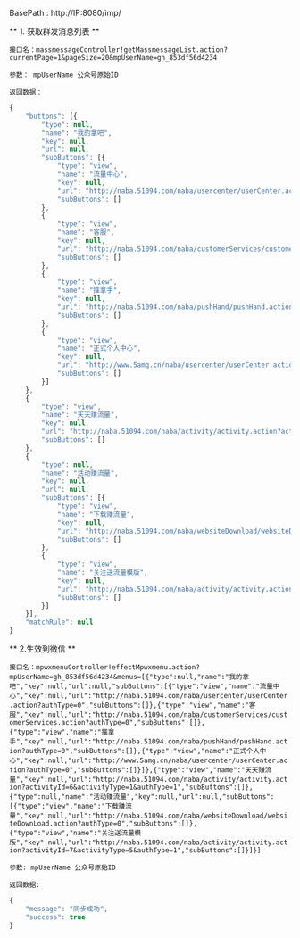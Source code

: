 

BasePath : http://IP:8080/imp/

** 1. 获取群发消息列表 **

`接口名：massmessageController!getMassmessageList.action?currentPage=1&pageSize=20&mpUserName=gh_853df56d4234`

`参数： mpUserName 公众号原始ID`

`返回数据：`
```javascript
{
	"buttons": [{
		"type": null,
		"name": "我的拿吧",
		"key": null,
		"url": null,
		"subButtons": [{
			"type": "view",
			"name": "流量中心",
			"key": null,
			"url": "http://naba.51094.com/naba/usercenter/userCenter.action?authType=0",
			"subButtons": []
		},
		{
			"type": "view",
			"name": "客服",
			"key": null,
			"url": "http://naba.51094.com/naba/customerServices/customerServices.action?authType=0",
			"subButtons": []
		},
		{
			"type": "view",
			"name": "推拿手",
			"key": null,
			"url": "http://naba.51094.com/naba/pushHand/pushHand.action?authType=0",
			"subButtons": []
		},
		{
			"type": "view",
			"name": "正式个人中心",
			"key": null,
			"url": "http://www.5amg.cn/naba/usercenter/userCenter.action?authType=0",
			"subButtons": []
		}]
	},
	{
		"type": "view",
		"name": "天天赚流量",
		"key": null,
		"url": "http://naba.51094.com/naba/activity/activity.action?activityId=6&activityType=1&authType=1",
		"subButtons": []
	},
	{
		"type": null,
		"name": "活动赚流量",
		"key": null,
		"url": null,
		"subButtons": [{
			"type": "view",
			"name": "下载赚流量",
			"key": null,
			"url": "http://naba.51094.com/naba/websiteDownload/websiteDownLoad.action?authType=0",
			"subButtons": []
		},
		{
			"type": "view",
			"name": "关注送流量模版",
			"key": null,
			"url": "http://naba.51094.com/naba/activity/activity.action?activityId=7&activityType=5&authType=1",
			"subButtons": []
		}]
	}],
	"matchRule": null
}
```
** 2.生效到微信 **

`接口名：mpwxmenuController!effectMpwxmemu.action?mpUserName=gh_853df56d4234&menus=[{"type":null,"name":"我的拿吧","key":null,"url":null,"subButtons":[{"type":"view","name":"流量中心","key":null,"url":"http://naba.51094.com/naba/usercenter/userCenter.action?authType=0","subButtons":[]},{"type":"view","name":"客服","key":null,"url":"http://naba.51094.com/naba/customerServices/customerServices.action?authType=0","subButtons":[]},{"type":"view","name":"推拿手","key":null,"url":"http://naba.51094.com/naba/pushHand/pushHand.action?authType=0","subButtons":[]},{"type":"view","name":"正式个人中心","key":null,"url":"http://www.5amg.cn/naba/usercenter/userCenter.action?authType=0","subButtons":[]}]},{"type":"view","name":"天天赚流量","key":null,"url":"http://naba.51094.com/naba/activity/activity.action?activityId=6&activityType=1&authType=1","subButtons":[]},{"type":null,"name":"活动赚流量","key":null,"url":null,"subButtons":[{"type":"view","name":"下载赚流量","key":null,"url":"http://naba.51094.com/naba/websiteDownload/websiteDownLoad.action?authType=0","subButtons":[]},{"type":"view","name":"关注送流量模版","key":null,"url":"http://naba.51094.com/naba/activity/activity.action?activityId=7&activityType=5&authType=1","subButtons":[]}]}]`

`参数: mpUserName 公众号原始ID`

`返回数据:`

```javascript
{
	"message": "同步成功",
	"success": true
}
```
